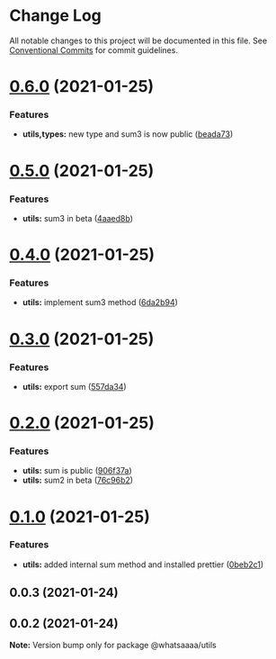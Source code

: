 # Change Log

All notable changes to this project will be documented in this file.
See [Conventional Commits](https://conventionalcommits.org) for commit guidelines.

# [0.6.0](https://github.com/whatsaaaa/ts-monorepo/compare/@whatsaaaa/utils@0.5.0...@whatsaaaa/utils@0.6.0) (2021-01-25)

### Features

- **utils,types:** new type and sum3 is now public ([beada73](https://github.com/whatsaaaa/ts-monorepo/commit/beada73879eae307ec333c233931a696f63297de))

# [0.5.0](https://github.com/whatsaaaa/ts-monorepo/compare/@whatsaaaa/utils@0.4.0...@whatsaaaa/utils@0.5.0) (2021-01-25)

### Features

- **utils:** sum3 in beta ([4aaed8b](https://github.com/whatsaaaa/ts-monorepo/commit/4aaed8bdf3a25a58b202f83ff3cefb0a38c3f412))

# [0.4.0](https://github.com/whatsaaaa/ts-monorepo/compare/@whatsaaaa/utils@0.3.0...@whatsaaaa/utils@0.4.0) (2021-01-25)

### Features

- **utils:** implement sum3 method ([6da2b94](https://github.com/whatsaaaa/ts-monorepo/commit/6da2b9494225d7523ea36a5714c5f5cc16cab707))

# [0.3.0](https://github.com/whatsaaaa/ts-monorepo/compare/@whatsaaaa/utils@0.2.0...@whatsaaaa/utils@0.3.0) (2021-01-25)

### Features

- **utils:** export sum ([557da34](https://github.com/whatsaaaa/ts-monorepo/commit/557da34d59b4279b2554b62c3eca1688d7dc7088))

# [0.2.0](https://github.com/whatsaaaa/ts-monorepo/compare/@whatsaaaa/utils@0.1.0...@whatsaaaa/utils@0.2.0) (2021-01-25)

### Features

- **utils:** sum is public ([906f37a](https://github.com/whatsaaaa/ts-monorepo/commit/906f37a8c3c48f6ee214bc04f235c215fbb0f0dc))
- **utils:** sum2 in beta ([76c96b2](https://github.com/whatsaaaa/ts-monorepo/commit/76c96b23a13826cb89a2d3ddf04d1c3487909244))

# [0.1.0](https://github.com/whatsaaaa/ts-monorepo/compare/@whatsaaaa/utils@0.0.2...@whatsaaaa/utils@0.1.0) (2021-01-25)

### Features

- **utils:** added internal sum method and installed prettier ([0beb2c1](https://github.com/whatsaaaa/ts-monorepo/commit/0beb2c136541a117bc5dbc982a1a37ab039c93ee))

## 0.0.3 (2021-01-24)

## 0.0.2 (2021-01-24)

**Note:** Version bump only for package @whatsaaaa/utils
